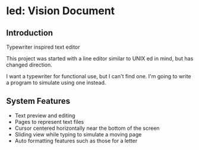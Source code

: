 # led: Vision Document

## Introduction

Typewriter inspired text editor

This project was started with a line editor similar to UNIX ed in mind, but
has changed direction.

I want a typewriter for functional use, but I can't find one. I'm going to
write a program to simulate using one instead.

## System Features

- Text preview and editing
- Pages to represent text files
- Cursor centered horizontally near the bottom of the screen
- Sliding view while typing to simulate a moving page
- Auto formatting features such as those for a letter
